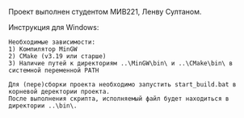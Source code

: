 Проект выполнен студентом МИВ221, Ленву Султаном.

Инструкция для Windows:

	Необходимые зависимости:
	1) Компилятор MinGW
	2) CMake (v3.19 или старше)
	3) Наличие путей к директориям ..\MinGW\bin\ и ..\CMake\bin\ в системной переменной PATH

	Для (пере)сборки проекта необходимо запустить start_build.bat в корневой деректории проекта.
	После выполнения скрипта, исполняемый файл будет находиться в директории ..\bin\.

